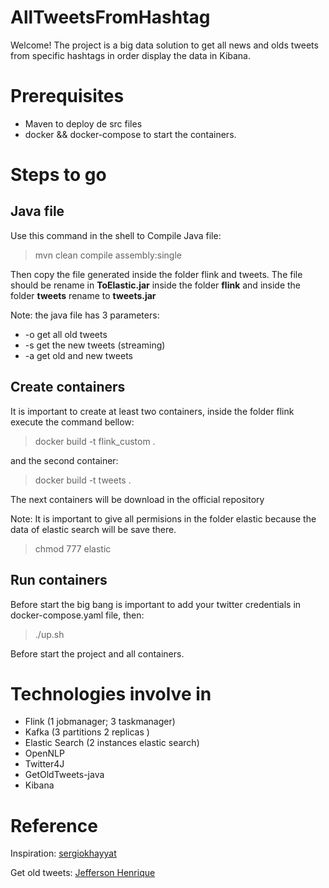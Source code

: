 # AllTweetsFromHashtag
Welcome! The project is a big data solution to get all news and olds tweets from specific hashtags in order display the data in Kibana.


# Prerequisites
 - Maven to deploy de src files 
 - docker && docker-compose to start the containers.

# Steps to go

## Java file
Use this command in the shell to Compile Java file: 
> mvn clean compile assembly:single

Then copy the file generated inside the folder flink and tweets. The file should be rename in __ToElastic.jar__ inside the folder __flink__ and inside the folder __tweets__ rename to __tweets.jar__ 

Note: the java file has 3 parameters:
 - -o get all old tweets  
 - -s get the new tweets (streaming)
 - -a get old and new tweets 
 
## Create containers

It is important to create at least two containers, inside the folder flink execute the command bellow:
> docker build -t flink_custom .

and the second container:
> docker build -t tweets . 

The next containers will be download in the official repository

Note: It is important to give all permisions in the folder elastic because the data of elastic search will be save there. 
> chmod 777 elastic

## Run containers

Before start the big bang is important to add your twitter credentials in docker-compose.yaml file, then:
> ./up.sh

Before start the project and all containers.  

# Technologies involve in 
 - Flink (1 jobmanager; 3 taskmanager)
 - Kafka (3 partitions 2 replicas )
 - Elastic Search (2 instances elastic search)
 - OpenNLP
 - Twitter4J
 - GetOldTweets-java 
 - Kibana
 
 # Reference
 Inspiration: [sergiokhayyat](https://github.com/sergiokhayyat/SocialFearGreedIndex)
 
 Get old tweets: [Jefferson Henrique](https://github.com/Jefferson-Henrique/GetOldTweets-java)


